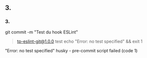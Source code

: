 ## 3.

### 3.

git commit -m "Test du hook ESLint"

> tp-eslint-git@1.0.0 test
> echo "Error: no test specified" && exit 1

"Error: no test specified" 
husky - pre-commit script failed (code 1)